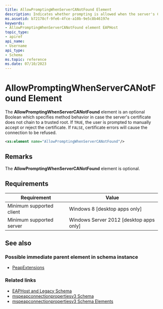 ```yaml
---
title: AllowPromptingWhenServerCANotFound Element
description: Indicates whether prompting is allowed when the server's CA is not found. | AllowPromptingWhenServerCANotFound Element
ms.assetid: b72178cf-9fe6-4fce-a10b-9e5c8b46197e
keywords:
- AllowPromptingWhenServerCANotFound element EAPHost
topic_type:
- apiref
api_name:
- Username
api_type:
- Schema
ms.topic: reference
ms.date: 07/10/2023
---
```


# AllowPromptingWhenServerCANotFound Element

The **AllowPromptingWhenServerCANotFound** element is an optional Boolean which specifies method behavior in case the server's certificate does not chain to a trusted root. If `TRUE`, the user is prompted to manually accept or reject the certificate. If `FALSE`, certificate errors will cause the connection to be refused.

``` xml
<xs:element name="AllowPromptingWhenServerCANotFound"/>
```

## Remarks

The **AllowPromptingWhenServerCANotFound** element is optional.

## Requirements

| Requirement | Value |
|-------------------------------------|---------------------------------------------------------|
| Minimum supported client | Windows 8 \[desktop apps only\] |
| Minimum supported server | Windows Server 2012 \[desktop apps only\] |

## See also

### Possible immediate parent element in schema instance

- [PeapExtensions](mspeapconnectionpropertiesv1schema-peapextensions-eaptype-element.md)

### Related links

- [EAPHost and Legacy Schema](eaphost-schemas.md)
- [mspeapconnectionpropertiesv3 Schema](mspeapconnectionpropertiesv3schema-schema.md)
- [mspeapconnectionpropertiesv3 Schema Elements](mspeapconnectionpropertiesv3schema-elements.md)
